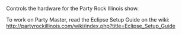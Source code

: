 Controls the hardware for the Party Rock Illinois show.

To work on Party Master, read the Eclipse Setup Guide on the wiki: http://partyrockillinois.com/wiki/index.php?title=Eclipse_Setup_Guide
